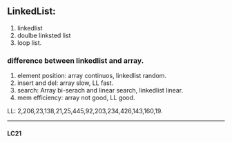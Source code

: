 ## LinkedList:

1. linkedlist
2. doulbe linksted list
3. loop list.

### difference between linkedlist and array.
1. element position: array continuos, linkedlist random.
2. insert and del: array slow, LL fast.
3. search: Array bi-serach and linear search, linkedlist linear.
4. mem efficiency: array not good, LL good.

LL: 2,206,23,138,21,25,445,92,203,234,426,143,160,19.


-------------
#### LC21

